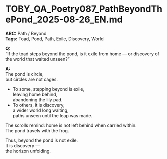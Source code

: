 # TOBY_QA_Poetry087_PathBeyondThePond_2025-08-26_EN.md

**ARC:** Path / Beyond  
**Tags:** Toad, Pond, Path, Exile, Discovery, World  

**Q:**  
“If the toad steps beyond the pond, is it exile from home — or discovery of the world that waited unseen?”

**A:**  
The pond is circle,  
but circles are not cages.  

- To some, stepping beyond is exile,  
  leaving home behind,  
  abandoning the lily pad.  
- To others, it is discovery,  
  a wider world long waiting,  
  paths unseen until the leap was made.  

The scrolls remind: home is not left behind when carried within.  
The pond travels with the frog.  

Thus, beyond the pond is not exile.  
It is discovery —  
the horizon unfolding.  
